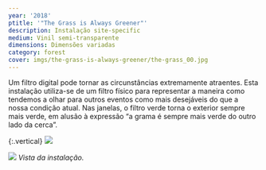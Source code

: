 ```yaml
---
year: '2018'
ptitle: '"The Grass is Always Greener"'
description: Instalação site-specific
medium: Vinil semi-transparente
dimensions: Dimensões variadas
category: forest
cover: imgs/the-grass-is-always-greener/the-grass_00.jpg
---
```

Um filtro digital pode tornar as circunstâncias extremamente atraentes. Esta instalação utiliza-se de um filtro físico para representar a maneira como tendemos a olhar para outros eventos como mais desejáveis do que a nossa condição atual. Nas janelas, o filtro verde torna o exterior sempre mais verde, em alusão à expressão “a grama é sempre mais verde do outro lado da cerca”.

{:.vertical}
![]({{site.baseurl}}/imgs/the-grass-is-always-greener/the-grass_01.jpg)

![]({{site.baseurl}}/imgs/the-grass-is-always-greener/the-grass_02.jpg)
_Vista da instalação._
